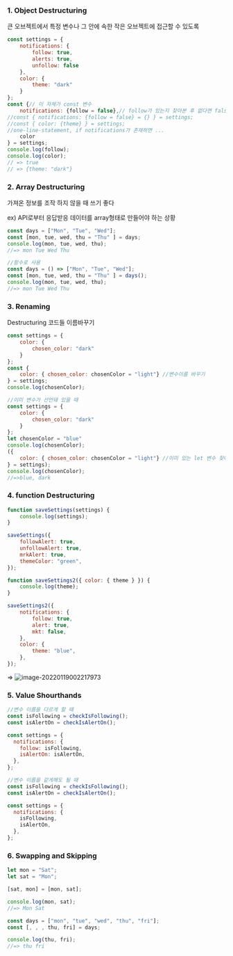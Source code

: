 ### 1. Object Destructuring

큰 오브젝트에서 특정 변수나 그 안에 속한 작은 오브젝트에 접근할 수 있도록

```javascript
const settings = {
	notifications: {
		follow: true,
		alerts: true,
		unfollow: false
	},
	color: {
		theme: "dark"
	}
};
const {// 이 자체가 const 변수
	notifications: {follow = false},// follow가 있는지 찾아본 후 없다면 false
//const { notifications: {follow = false} = {} } = settings;
//const { color: {theme} } = settings;
//one-line-statement, if notifications가 존재하면 ...
	color
} = settings;
console.log(follow);
console.log(color);
// => true
// => {theme: "dark"}
```



### 2. Array Destructuring

가져온 정보를 조작 하지 않을 때 쓰기 좋다

ex) API로부터 응답받응 데이터를 array형태로 만들어야 하는 상황

```javascript
const days = ["Mon", "Tue", "Wed"];
const [mon, tue, wed, thu = "Thu" ] = days;
console.log(mon, tue, wed, thu);
//=> mon Tue Wed Thu

//함수로 사용
const days = () => ["Mon", "Tue", "Wed"];
const [mon, tue, wed, thu = "Thu" ] = days();
console.log(mon, tue, wed, thu);
//=> mon Tue Wed Thu
```



### 3. Renaming

Destructuring 코드들 이름바꾸기

```javascript
const settings = {
	color: {
		chosen_color: "dark"
	}
};
const {
	color: { chosen_color: chosenColor = "light"} //변수이름 바꾸기
} = settings;
console.log(chosenColor);

//이미 변수가 선언돼 있을 때
const settings = {
	color: {
		chosen_color: "dark"
	}
};
let chosenColor = "blue"
console.log(chosenColor);
({
	color: { chosen_color: chosenColor = "light"} //이미 있는 let 변수 찾아서 업데이트
} = settings);
console.log(chosenColor);
//=>blue, dark
```



### 4. function Destructuring

```javascript
function saveSettings(settings) {
    console.log(settings);
}

saveSettings({
    followAlert: true,
    unfollowAlert: true,
    mrkAlert: true,
    themeColor: "green",
});

function saveSettings2({ color: { theme } }) {
    console.log(theme);
}

saveSettings2({
    notifications: {
        follow: true,
        alert: true,
        mkt: false,
    },
    color: {
        theme: "blue",
    },
});
```

=> ![image-20220119002217973](https://raw.githubusercontent.com/rladbrua0207/image_repo/main/img/image-20220119002217973.png)



### 5. Value Shourthands

```javascript
//변수 이름을 다르게 할 때
const isFollowing = checkIsFollowing();
const isAlertOn = checkIsAlertOn();

const settings = {
  notifications: {
    follow: isFollowing, 
    isAlertOn: isAlertOn, 
  },
};

//변수 이름을 같게해도 될 때
const isFollowing = checkIsFollowing();
const isAlertOn = checkIsAlertOn();

const settings = {
  notifications: {
    isFollowing, 
    isAlertOn,
  },
};
```



### 6. Swapping and Skipping

```javascript
let mon = "Sat";
let sat = "Mon";

[sat, mon] = [mon, sat];

console.log(mon, sat);
//=> Mon Sat

const days = ["mon", "tue", "wed", "thu", "fri"];
const [, , , thu, fri] = days;

console.log(thu, fri);
//=> thu fri
```
